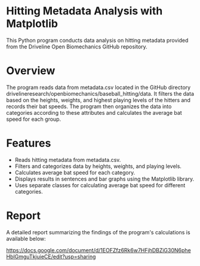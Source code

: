 # Hitting Metadata Analysis with Matplotlib
This Python program conducts data analysis on hitting metadata provided from the Driveline Open Biomechanics GitHub repository.

# Overview
The program reads data from metadata.csv located in the GitHub directory drivelineresearch/openbiomechanics/baseball_hitting/data. It filters the data based on the heights, weights, and highest playing levels of the hitters and records their bat speeds. The program then organizes the data into categories according to these attributes and calculates the average bat speed for each group.

# Features
- Reads hitting metadata from metadata.csv.
- Filters and categorizes data by heights, weights, and playing levels.
- Calculates average bat speed for each category.
- Displays results in sentences and bar graphs using the Matplotlib library.
- Uses separate classes for calculating average bat speed for different categories.

# Report

A detailed report summarizing the findings of the program's calculations is available below:

https://docs.google.com/document/d/1EOFZfz6Rk6w7HFjhDBZiG30N6pheHbIGmguTkjuieCE/edit?usp=sharing 
